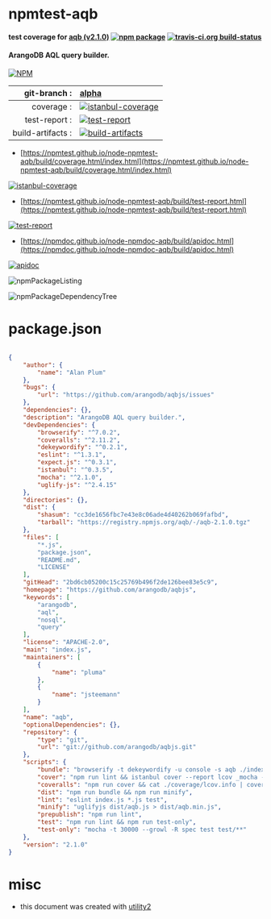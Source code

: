 # npmtest-aqb

#### test coverage for  [aqb (v2.1.0)](https://github.com/arangodb/aqbjs)  [![npm package](https://img.shields.io/npm/v/npmtest-aqb.svg?style=flat-square)](https://www.npmjs.org/package/npmtest-aqb) [![travis-ci.org build-status](https://api.travis-ci.org/npmtest/node-npmtest-aqb.svg)](https://travis-ci.org/npmtest/node-npmtest-aqb)

#### ArangoDB AQL query builder.

[![NPM](https://nodei.co/npm/aqb.png?downloads=true&downloadRank=true&stars=true)](https://www.npmjs.com/package/aqb)

| git-branch : | [alpha](https://github.com/npmtest/node-npmtest-aqb/tree/alpha)|
|--:|:--|
| coverage : | [![istanbul-coverage](https://npmtest.github.io/node-npmtest-aqb/build/coverage.badge.svg)](https://npmtest.github.io/node-npmtest-aqb/build/coverage.html/index.html)|
| test-report : | [![test-report](https://npmtest.github.io/node-npmtest-aqb/build/test-report.badge.svg)](https://npmtest.github.io/node-npmtest-aqb/build/test-report.html)|
| build-artifacts : | [![build-artifacts](https://npmtest.github.io/node-npmtest-aqb/glyphicons_144_folder_open.png)](https://github.com/npmtest/node-npmtest-aqb/tree/gh-pages/build)|

- [https://npmtest.github.io/node-npmtest-aqb/build/coverage.html/index.html](https://npmtest.github.io/node-npmtest-aqb/build/coverage.html/index.html)

[![istanbul-coverage](https://npmtest.github.io/node-npmtest-aqb/build/screenCapture.buildCi.browser.%252Ftmp%252Fbuild%252Fcoverage.lib.html.png)](https://npmtest.github.io/node-npmtest-aqb/build/coverage.html/index.html)

- [https://npmtest.github.io/node-npmtest-aqb/build/test-report.html](https://npmtest.github.io/node-npmtest-aqb/build/test-report.html)

[![test-report](https://npmtest.github.io/node-npmtest-aqb/build/screenCapture.buildCi.browser.%252Ftmp%252Fbuild%252Ftest-report.html.png)](https://npmtest.github.io/node-npmtest-aqb/build/test-report.html)

- [https://npmdoc.github.io/node-npmdoc-aqb/build/apidoc.html](https://npmdoc.github.io/node-npmdoc-aqb/build/apidoc.html)

[![apidoc](https://npmdoc.github.io/node-npmdoc-aqb/build/screenCapture.buildCi.browser.%252Ftmp%252Fbuild%252Fapidoc.html.png)](https://npmdoc.github.io/node-npmdoc-aqb/build/apidoc.html)

![npmPackageListing](https://npmtest.github.io/node-npmtest-aqb/build/screenCapture.npmPackageListing.svg)

![npmPackageDependencyTree](https://npmtest.github.io/node-npmtest-aqb/build/screenCapture.npmPackageDependencyTree.svg)



# package.json

```json

{
    "author": {
        "name": "Alan Plum"
    },
    "bugs": {
        "url": "https://github.com/arangodb/aqbjs/issues"
    },
    "dependencies": {},
    "description": "ArangoDB AQL query builder.",
    "devDependencies": {
        "browserify": "^7.0.2",
        "coveralls": "^2.11.2",
        "dekeywordify": "^0.2.1",
        "eslint": "^1.3.1",
        "expect.js": "^0.3.1",
        "istanbul": "^0.3.5",
        "mocha": "^2.1.0",
        "uglify-js": "^2.4.15"
    },
    "directories": {},
    "dist": {
        "shasum": "cc3de1656fbc7e43e8c06ade4d40262b069fafbd",
        "tarball": "https://registry.npmjs.org/aqb/-/aqb-2.1.0.tgz"
    },
    "files": [
        "*.js",
        "package.json",
        "README.md",
        "LICENSE"
    ],
    "gitHead": "2bd6cb05200c15c25769b496f2de126bee83e5c9",
    "homepage": "https://github.com/arangodb/aqbjs",
    "keywords": [
        "arangodb",
        "aql",
        "nosql",
        "query"
    ],
    "license": "APACHE-2.0",
    "main": "index.js",
    "maintainers": [
        {
            "name": "pluma"
        },
        {
            "name": "jsteemann"
        }
    ],
    "name": "aqb",
    "optionalDependencies": {},
    "repository": {
        "type": "git",
        "url": "git://github.com/arangodb/aqbjs.git"
    },
    "scripts": {
        "bundle": "browserify -t dekeywordify -u console -s aqb ./index.js > dist/aqb.js",
        "cover": "npm run lint && istanbul cover --report lcov _mocha -- -t 30000 -R spec",
        "coveralls": "npm run cover && cat ./coverage/lcov.info | coveralls ; rm -rf ./coverage",
        "dist": "npm run bundle && npm run minify",
        "lint": "eslint index.js *.js test",
        "minify": "uglifyjs dist/aqb.js > dist/aqb.min.js",
        "prepublish": "npm run lint",
        "test": "npm run lint && npm run test-only",
        "test-only": "mocha -t 30000 --growl -R spec test test/**"
    },
    "version": "2.1.0"
}
```



# misc
- this document was created with [utility2](https://github.com/kaizhu256/node-utility2)
